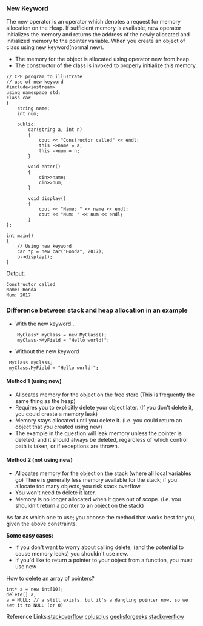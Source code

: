 ### New Keyword
The new operator is an operator which denotes a request for memory allocation on the Heap. If sufficient memory is available, new operator initializes the memory and returns the address of the newly allocated and initialized memory to the pointer variable. When you create an object of class using new keyword(normal new).         

- The memory for the object is allocated using operator new from heap.
- The constructor of the class is invoked to properly initialize this memory.
```
// CPP program to illustrate
// use of new keyword
#include<iostream>
using namespace std;
class car
{
	string name;
	int num;

	public:
		car(string a, int n)
		{
			cout << "Constructor called" << endl;
			this ->name = a;
			this ->num = n;
		}

		void enter()
		{
			cin>>name;
			cin>>num;
		}

		void display()
		{
			cout << "Name: " << name << endl;
			cout << "Num: " << num << endl;
		}
};

int main()
{
	// Using new keyword
	car *p = new car("Honda", 2017);
	p->display();
}
```
Output:
```
Constructor called
Name: Honda
Num: 2017
```
### Difference between stack and heap allocation in an example 
- With the new keyword...
```
    MyClass* myClass = new MyClass();
    myClass->MyField = "Hello world!";
 ```
 - Without the new keyword
 ```
  MyClass myClass;
  myClass.MyField = "Hello world!";
 ```
#### Method 1 (using new)

- Allocates memory for the object on the free store (This is frequently the same thing as the heap)
- Requires you to explicitly delete your object later. (If you don't delete it, you could create a memory leak)
- Memory stays allocated until you delete it. (i.e. you could return an object that you created using new)
- The example in the question will leak memory unless the pointer is deleted; and it should always be deleted, regardless of which control path is taken, or if exceptions are thrown.
#### Method 2 (not using new)

- Allocates memory for the object on the stack (where all local variables go) There is generally less memory available for the stack; if you allocate too many objects, you risk stack overflow.
- You won't need to delete it later.
- Memory is no longer allocated when it goes out of scope. (i.e. you shouldn't return a pointer to an object on the stack)                     

As far as which one to use; you choose the method that works best for you, given the above constraints.

**Some easy cases:**

- If you don't want to worry about calling delete, (and the potential to cause memory leaks) you shouldn't use new.
- If you'd like to return a pointer to your object from a function, you must use new                             


How to delete an array of pointers? 
```
int* a = new int[10];
delete[] a;
a = NULL; // a still exists, but it's a dangling pointer now, so we set it to NULL (or 0)
```


Reference Links:[stackoverflow](https://stackoverflow.com/questions/2814188/c-array-of-pointers-delete-or-delete) [cplusplus](https://cplusplus.com/forum/beginner/30683/) [geeksforgeeks](https://www.geeksforgeeks.org/new-vs-operator-new-in-cpp/#:~:text=new%20keyword,memory%20to%20the%20pointer%20variable.) [stackoverflow](https://stackoverflow.com/questions/655065/when-should-i-use-the-new-keyword-in-c)
